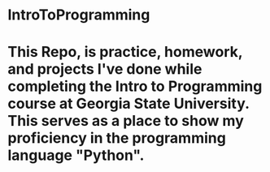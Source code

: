 # IntroToProgramming
# This Repo, is practice, homework, and projects I've done while completing the Intro to Programming course at Georgia State University. This serves as a place to show my proficiency in the programming language "Python".

